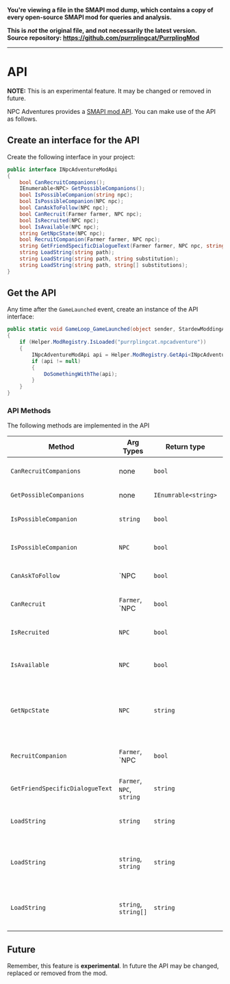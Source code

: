 **You're viewing a file in the SMAPI mod dump, which contains a copy of every open-source SMAPI mod
for queries and analysis.**

**This is _not_ the original file, and not necessarily the latest version.**  
**Source repository: https://github.com/purrplingcat/PurrplingMod**

----

# API

**NOTE:** This is an experimental feature. It may be changed or removed in future.  

NPC Adventures provides a [SMAPI mod API](https://stardewvalleywiki.com/Modding:Modder_Guide/APIs/Integrations#Mod-provided_APIs). You can make use of the API as follows.

## Create an interface for the API

Create the following interface in your project:

```cs
public interface INpcAdventureModApi
{
    bool CanRecruitCompanions();
    IEnumerable<NPC> GetPossibleCompanions();
    bool IsPossibleCompanion(string npc);
    bool IsPossibleCompanion(NPC npc);
    bool CanAskToFollow(NPC npc);
    bool CanRecruit(Farmer farmer, NPC npc);
    bool IsRecruited(NPC npc);
    bool IsAvailable(NPC npc);
    string GetNpcState(NPC npc);
    bool RecruitCompanion(Farmer farmer, NPC npc);
    string GetFriendSpecificDialogueText(Farmer farmer, NPC npc, string key);
    string LoadString(string path);
    string LoadString(string path, string substitution);
    string LoadString(string path, string[] substitutions);
}
```

## Get the API 

Any time after the `GameLaunched` event, create an instance of the API interface:

```cs
public static void GameLoop_GameLaunched(object sender, StardewModdingAPI.Events.GameLaunchedEventArgs e)
{
    if (Helper.ModRegistry.IsLoaded("purrplingcat.npcadventure"))
    {
        INpcAdventureModApi api = Helper.ModRegistry.GetApi<INpcAdventureModApi>("purrplingcat.npcadventure");
        if (api != null)
        {
            DoSomethingWithThe(api);
        }
    }
}
```

### API Methods

The following methods are implemented in the API

| Method                            | Arg Types                                 | Return type              | Description                                                                                              |
| --------------------------------- | ----------------------------------------- | ------------------------ | -------------------------------------------------------------------------- |
| `CanRecruitCompanions`            | none                                      | `bool`                   | Returns `true` if player is eligible to recruit followers in general.      |
| `GetPossibleCompanions`           | none                                      | `IEnumrable<string>`     | Provides a list of possible companions.                       |
| `IsPossibleCompanion`             | `string`                                  | `bool`                   | Returns `true` if the named NPC is a possible companion.     |
| `IsPossibleCompanion`             | `NPC`                                     | `bool`                   | Returns `true` if the given NPC is a possible companion.     |
| `CanAskToFollow`                  | `NPC                                      | `bool`                   | Returns `true` if the given NPC is ready to be asked to follow.            |
| `CanRecruit`                      | `Farmer`, `NPC                            | `bool`                   | Returns `true` if the given NPC can be recruited by the given farmer.            |
| `IsRecruited`                     | `NPC`                                     | `bool`                   | Returns `true` if the given NPC is currently recruited by the player.   |
| `IsAvailable`                     | `NPC`                                     | `bool`                   | Returns `true` if the given NPC is currently available to be recruited by the player.   |
| `GetNpcState`                     | `NPC`                                     | `string`                 | Returns a string describing the recruitment state for the NPC  (RESET, AVAILABLE, RECRUITED, UNAVAILABLE)  or null if error. |
| `RecruitCompanion`                | `Farmer`, `NPC                            | `bool`                   | Recruits the NPC and returns `true` if the given NPC was recruited successfully.            |
| `GetFriendSpecificDialogueText`   | `Farmer`, `NPC`, `string`                 | `string`                 | Returns a string from the mod's [assets/Dialogue](https://github.com/purrplingcat/PurrplingMod/tree/master/assets/Dialogue) folder for the given NPC.    |
| `LoadString`                      | `string`                                  | `string`                 | Returns a string from the mod's [assets/Strings/Strings.json](https://github.com/purrplingcat/PurrplingMod/blob/master/assets/Strings/Strings.json) file. |
| `LoadString`                      | `string`, `string`                        | `string`                 | Returns a string from the mod's [assets/Strings/Strings.json](https://github.com/purrplingcat/PurrplingMod/blob/master/assets/Strings/Strings.json) file with a single substitution for `{0}`. |
| `LoadString`                      | `string`, `string[]`                      | `string`                 | Returns a string from the mod's [assets/Strings/Strings.json](https://github.com/purrplingcat/PurrplingMod/blob/master/assets/Strings/Strings.json) file with multiple `{n}` substitutions. |

## Future

Remember, this feature is **experimental**. In future the API may be changed, replaced or removed from the mod. 


